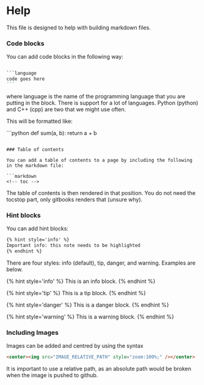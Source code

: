 # Help 

This file is designed to help with building markdown files. 

### Code blocks 

You can add code blocks in the following way: 

````markdown 

​```language
code goes here
```

````

where language is the name of the programming language that you are putting in the block. There is support for a lot of languages. 
Python (python) and C++ (cpp) are two that we might use often. 

This will be formatted like: 

​```python
def sum(a, b): 
    return a + b

```

### Table of contents 

You can add a table of contents to a page by including the following in the markdown file: 

```markdown
<!-- toc --> 
```

The table of contents is then rendered in that position. You do not need the tocstop part, only gitbooks renders that (unsure why). 


### Hint blocks 

You can add hint blocks: 

```markdown 
{% hint style='info' %}
Important info: this note needs to be highlighted
{% endhint %}
```

There are four styles: info (default), tip, danger, and warning. Examples are below. 


{% hint style='info' %}
This is an info block.
{% endhint %}

{% hint style='tip' %}
This is a tip block.
{% endhint %}

{% hint style='danger' %}
This is a danger block. 
{% endhint %}

{% hint style='warning' %}
This is a warning block.
{% endhint %}

### Including Images

Images can be added and centred by using the syntax

```markdown
<center><img src="IMAGE_RELATIVE_PATH" style="zoom:100%;" /></center>
```

It is important to use a relative path, as an absolute path would be broken when the image is pushed to github.  





